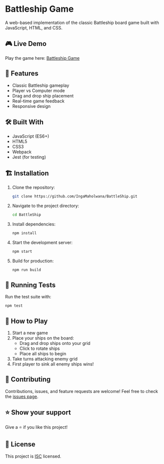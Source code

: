 # Battleship Game

A web-based implementation of the classic Battleship board game built with JavaScript, HTML, and CSS.

## 🎮 Live Demo

Play the game here: [Battleship Game](https://ingamaholwana.github.io/BattleShip/)

## 🚀 Features

- Classic Battleship gameplay
- Player vs Computer mode
- Drag and drop ship placement
- Real-time game feedback
- Responsive design

## 🛠️ Built With

- JavaScript (ES6+)
- HTML5
- CSS3
- Webpack
- Jest (for testing)

## 🏗️ Installation

1. Clone the repository:
   ```bash
   git clone https://github.com/IngaMaholwana/BattleShip.git
   ```

2. Navigate to the project directory:
   ```bash
   cd BattleShip
   ```

3. Install dependencies:
   ```bash
   npm install
   ```

4. Start the development server:
   ```bash
   npm start
   ```

5. Build for production:
   ```bash
   npm run build
   ```

## 🧪 Running Tests

Run the test suite with:
```bash
npm test
```

## 📖 How to Play

1. Start a new game
2. Place your ships on the board:
   - Drag and drop ships onto your grid
   - Click to rotate ships
   - Place all ships to begin
3. Take turns attacking enemy grid
4. First player to sink all enemy ships wins!

## 🤝 Contributing

Contributions, issues, and feature requests are welcome! Feel free to check the [issues page](https://github.com/IngaMaholwana/BattleShip/issues).

## ⭐ Show your support

Give a ⭐️ if you like this project!

## 📝 License

This project is [ISC](LICENSE) licensed.

